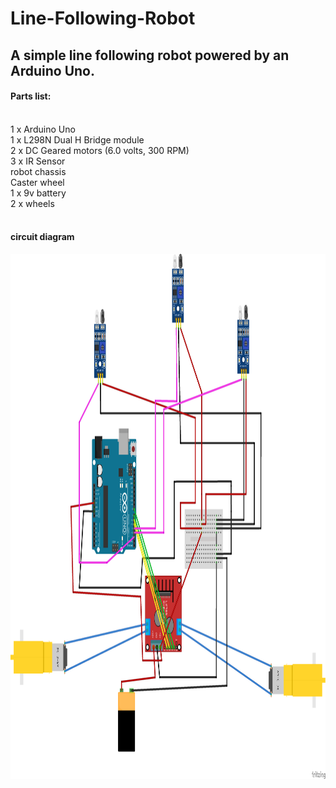 # Line-Following-Robot
<h2>A simple line following robot powered by an Arduino Uno.</h2>


<h4>Parts list:</h4></br>
1 x Arduino Uno</br>
1 x L298N Dual H Bridge module</br>
2 x DC Geared motors (6.0 volts, 300 RPM)</br>
3 x IR Sensor</br>
robot chassis</br>
Caster wheel</br>
1 x 9v battery</br>
2 x wheels</br></br>


<h4>circuit diagram</h4>

<img src="https://github.com/KAbhijeet2105/Line-Following-Robot/blob/master/Simple_Line_Following_bb.png" height="840" width="1680"></img>
